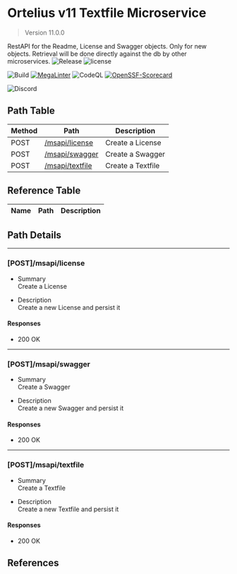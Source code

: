 # Ortelius v11 Textfile Microservice

> Version 11.0.0

RestAPI for the Readme, License and Swagger objects.  Only for new objects.  Retrieval will be done directly against the db by other microservices.
![Release](https://img.shields.io/github/v/release/ortelius/scec-textfile?sort=semver)
![license](https://img.shields.io/github/license/ortelius/.github)

![Build](https://img.shields.io/github/actions/workflow/status/ortelius/scec-textfile/build-push-chart.yml)
[![MegaLinter](https://github.com/ortelius/scec-textfile/workflows/MegaLinter/badge.svg?branch=main)](https://github.com/ortelius/scec-textfile/actions?query=workflow%3AMegaLinter+branch%3Amain)
![CodeQL](https://github.com/ortelius/scec-textfile/workflows/CodeQL/badge.svg)
[![OpenSSF-Scorecard](https://api.securityscorecards.dev/projects/github.com/ortelius/scec-textfile/badge)](https://api.securityscorecards.dev/projects/github.com/ortelius/scec-textfile)

![Discord](https://img.shields.io/discord/722468819091849316)

## Path Table

| Method | Path | Description |
| --- | --- | --- |
| POST | [/msapi/license](#postmsapilicense) | Create a License |
| POST | [/msapi/swagger](#postmsapiswagger) | Create a Swagger |
| POST | [/msapi/textfile](#postmsapitextfile) | Create a Textfile |

## Reference Table

| Name | Path | Description |
| --- | --- | --- |

## Path Details

***

### [POST]/msapi/license

- Summary  
Create a License

- Description  
Create a new License and persist it

#### Responses

- 200 OK

***

### [POST]/msapi/swagger

- Summary  
Create a Swagger

- Description  
Create a new Swagger and persist it

#### Responses

- 200 OK

***

### [POST]/msapi/textfile

- Summary  
Create a Textfile

- Description  
Create a new Textfile and persist it

#### Responses

- 200 OK

## References

